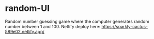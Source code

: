 # random-UI
Random number guessing game where the computer generates random number between 1 and 100.
Netlify deploy here: https://sparkly-cactus-589e02.netlify.app/
